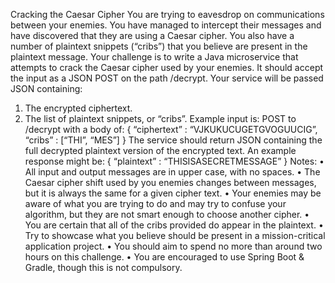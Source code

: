 Cracking the Caesar Cipher
You are trying to eavesdrop on communications between your enemies. You have managed
to intercept their messages and have discovered that they are using a Caesar cipher. You
also have a number of plaintext snippets (“cribs”) that you believe are present in the
plaintext message.
Your challenge is to write a Java microservice that attempts to crack the Caesar cipher used
by your enemies. It should accept the input as a JSON POST on the path /decrypt.
Your service will be passed JSON containing:
1. The encrypted ciphertext.
2. The list of plaintext snippets, or “cribs”.
Example input is:
POST to /decrypt with a body of:
{
 “ciphertext” : “VJKUKUCUGETGVOGUUCIG”,
 “cribs” : [“THI”, “MES”]
}
The service should return JSON containing the full decrypted plaintext version of the
encrypted text.
An example response might be:
{
 “plaintext” : “THISISASECRETMESSAGE”
}
Notes:
• All input and output messages are in upper case, with no spaces.
• The Caesar cipher shift used by you enemies changes between messages, but it is
always the same for a given cipher text.
• Your enemies may be aware of what you are trying to do and may try to confuse
your algorithm, but they are not smart enough to choose another cipher.
• You are certain that all of the cribs provided do appear in the plaintext.
• Try to showcase what you believe should be present in a mission-critical application
project.
• You should aim to spend no more than around two hours on this challenge.
• You are encouraged to use Spring Boot & Gradle, though this is not compulsory.
